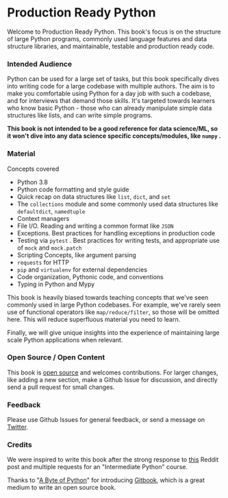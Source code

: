 # Production Ready Python

Welcome to Production Ready Python. This book's focus is on the structure of large Python programs, commonly used language features and data structure libraries, and maintainable, testable and production ready code.

### Intended Audience

Python can be used for a large set of tasks, but this book specifically dives into writing code for a large codebase with multiple authors. The aim is to make you comfortable using Python for a day job with such a codebase, and for interviews that demand those skills. It's targeted towards learners who know basic Python - those who can already manipulate simple data structures like lists, and can write simple programs. 

**This book is not intended to be a good reference for data science/ML, so it won't dive into any data science specific concepts/modules, like `numpy` .**

### Material

Concepts covered

* Python 3.8
* Python code formatting and style guide
* Quick recap on data structures like `list`, `dict`, and `set` 
* The `collections` module and some commonly used data structures like `defaultdict`, `namedtuple` 
* Context managers
* File I/O. Reading and writing a common format like `JSON` 
* Exceptions. Best practices for handling exceptions in production code
* Testing via `pytest` . Best practices for writing tests, and appropriate use of `mock` and `mock.patch` 
* Scripting Concepts, like argument parsing
* `requests` for HTTP
* `pip` and `virtualenv` for external dependencies
* Code organization, Pythonic code, and conventions
* Typing in Python and Mypy

This book is heavily biased towards teaching concepts that we've seen commonly used in large Python codebases. For example, we've rarely seen use of functional operators like `map/reduce/filter`, so those will be omitted here. This will reduce superfluous material you need to learn.

Finally, we will give unique insights into the experience of maintaining large scale Python applications when relevant.

### Open Source / Open Content

This book is [open source](https://github.com/pythonbookdev/book) and welcomes contributions. For larger changes, like adding a new section, make a Github Issue for discussion, and directly send a pull request for small changes.

### Feedback

Please use Github Issues for general feedback, or send a message on [Twitter](https://twitter.com/ukshah2).

### Credits

We were inspired to write this book after the strong response to [this](https://www.reddit.com/r/learnpython/comments/hk9rw9/is_it_worth_creating_another_python_coursetutorial/) Reddit post and multiple requests for an "Intermediate Python" course.

Thanks to "[A Byte of Python](https://python.swaroopch.com/)" for introducing [Gitbook](https://www.gitbook.com/), which is a great medium to write an open source book.

